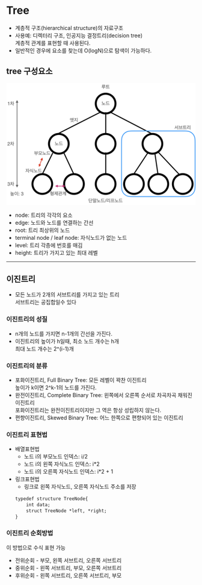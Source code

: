 # Tree
- 계층적 구조(hierarchical structure)의 자료구조  
- 사용예: 디렉터리 구조, 인공지능 결정트리(decision tree)  
  계층적 관계를 표현할 때 사용된다.
- 일반적인 경우에 요소를 찾는데 O(logN)으로 탐색이 가능하다.  

## tree 구성요소
<img src="../images/noonnoo_tree.png" style="width:600px"></br>  
- node: 트리의 각각의 요소
- edge: 노드와 노드를 연결하는 간선
- root: 트리 최상위의 노드
- terminal node / leaf node: 자식노드가 없는 노드
- level: 트리 각층에 번호를 매김
- height: 트리가 가지고 있는 최대 레벨

---
## 이진트리
* 모든 노드가 2개의 서브트리를 가지고 있는 트리  
  서브트리는 공집합일수 있다

### 이진트리의 성질
* n개의 노드를 가지면 n-1개의 간선을 가진다.  
* 이진트리의 높이가 h일때, 최소 노드 개수는 h개  
  최대 노드 개수는 2^(i-1)개

### 이진트리의 분류
* 포화이진트리, Full Binary Tree: 모든 레벨이 꽉찬 이진트리  
  높이가 k이면 2^k-1의 노드를 가진다.  
* 완전이진트리, Complete Binary Tree: 왼쪽에서 오른쪽 순서로 차곡차곡 채워진 이진트리   
  포화이진트리는 완전이진트리이지만 그 역은 항상 성립하지 않는다.
* 편향이진트리, Skewed Binary Tree: 어느 한쪽으로 편향되어 있는 이진트리

### 이진트리 표현법
* 배열표현법
  * 노드 i의 부모노드 인덱스: i/2
  * 노드 i의 왼쪽 자식노드 인덱스: i*2
  * 노드 i의 오른쪽 자식노드 인덱스: i*2 + 1
* 링크표현법
  * 링크로 왼쪽 자식노드, 오른쪽 자식노드 주소를 저장
  ```
  typedef structure TreeNode{
      int data;
      struct TreeNode *left, *right;
  }
  ```

### 이진트리 순회방법
이 방법으로 수식 표현 가능
* 전위순회 - 부모, 왼쪽 서브트리, 오른쪽 서브트리
* 중위순회 - 왼쪽 서브트리, 부모, 오른쪽 서브트리
* 후위순회 - 왼쪽 서브트리, 오른쪽 서브트리, 부모